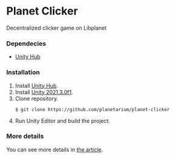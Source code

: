 # Planet Clicker

Decentralized clicker game on Libplanet

### Dependecies

 - [Unity Hub]

### Installation

 1. Install [Unity Hub].
 2. Install [Unity 2021.3.0f1].
 3. Clone repository.
    ```asdfasdf
    $ git clone https://github.com/planetarium/planet-clicker
    ```
 4. Run Unity Editor and build the project.

[Unity Hub]: https://unity3d.com/get-unity/download
[Unity 2021.3.0f1]: https://unity3d.com/unity/whats-new/2021.3.0

### More details

You can see more details in [the article](./EXAMPLE.md).
